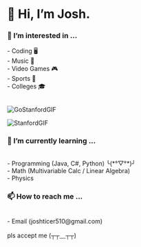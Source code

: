 <h1>👋  Hi, I’m Josh.
<h3> 👀 I’m interested in ... </h3>
      - Coding 🖥️ <br>
      - Music 🎼 <br>
      - Video Games 🎮 <br>
      - Sports 🏈 <br>
      - Colleges 🎓 <br>
  <br>
      
  ![GoStanfordGIF](https://github.com/JosueA015/JosueA015/assets/140913459/69b6876c-cc8a-4324-8ea3-57253739845d)
  
![StanfordGIF](https://github.com/JosueA015/JosueA015/assets/140913459/e349dc86-290a-43b1-8ffc-206b476bf795)

<h3> 🌱 I’m currently learning ... </h3>
<br>
      - Programming (Java, C#, Python) ╰(*°▽°*)╯ <br>
      - Math (Multivariable Calc / Linear Algebra) <br>
      - Physics <br>
<h3> 📫 How to reach me ... </h3> 
<br>
      - Email (joshticer510@gmail.com)

pls accept me (┬┬﹏┬┬)

      

<!---
JosueA015/JosueA015 is a ✨ special ✨ repository because its `README.md` (this file) appears on your GitHub profile.
You can click the Preview link to take a look at your changes.
--->
